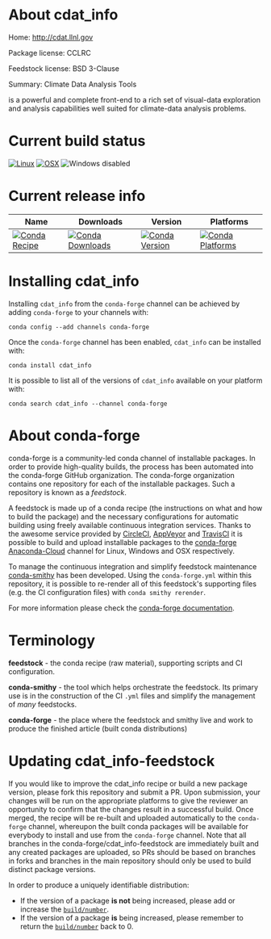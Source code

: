 About cdat_info
===============

Home: http://cdat.llnl.gov

Package license: CCLRC

Feedstock license: BSD 3-Clause

Summary: Climate Data Analysis Tools

is a powerful and complete front-end to a rich set of visual-data
exploration and analysis capabilities well suited for climate-data
analysis problems.


Current build status
====================

[![Linux](https://img.shields.io/circleci/project/github/conda-forge/cdat_info-feedstock/master.svg?label=Linux)](https://circleci.com/gh/conda-forge/cdat_info-feedstock)
[![OSX](https://img.shields.io/travis/conda-forge/cdat_info-feedstock/master.svg?label=macOS)](https://travis-ci.org/conda-forge/cdat_info-feedstock)
![Windows disabled](https://img.shields.io/badge/Windows-disabled-lightgrey.svg)

Current release info
====================

| Name | Downloads | Version | Platforms |
| --- | --- | --- | --- |
| [![Conda Recipe](https://img.shields.io/badge/recipe-cdat_info-green.svg)](https://anaconda.org/conda-forge/cdat_info) | [![Conda Downloads](https://img.shields.io/conda/dn/conda-forge/cdat_info.svg)](https://anaconda.org/conda-forge/cdat_info) | [![Conda Version](https://img.shields.io/conda/vn/conda-forge/cdat_info.svg)](https://anaconda.org/conda-forge/cdat_info) | [![Conda Platforms](https://img.shields.io/conda/pn/conda-forge/cdat_info.svg)](https://anaconda.org/conda-forge/cdat_info) |

Installing cdat_info
====================

Installing `cdat_info` from the `conda-forge` channel can be achieved by adding `conda-forge` to your channels with:

```
conda config --add channels conda-forge
```

Once the `conda-forge` channel has been enabled, `cdat_info` can be installed with:

```
conda install cdat_info
```

It is possible to list all of the versions of `cdat_info` available on your platform with:

```
conda search cdat_info --channel conda-forge
```


About conda-forge
=================

conda-forge is a community-led conda channel of installable packages.
In order to provide high-quality builds, the process has been automated into the
conda-forge GitHub organization. The conda-forge organization contains one repository
for each of the installable packages. Such a repository is known as a *feedstock*.

A feedstock is made up of a conda recipe (the instructions on what and how to build
the package) and the necessary configurations for automatic building using freely
available continuous integration services. Thanks to the awesome service provided by
[CircleCI](https://circleci.com/), [AppVeyor](https://www.appveyor.com/)
and [TravisCI](https://travis-ci.org/) it is possible to build and upload installable
packages to the [conda-forge](https://anaconda.org/conda-forge)
[Anaconda-Cloud](https://anaconda.org/) channel for Linux, Windows and OSX respectively.

To manage the continuous integration and simplify feedstock maintenance
[conda-smithy](https://github.com/conda-forge/conda-smithy) has been developed.
Using the ``conda-forge.yml`` within this repository, it is possible to re-render all of
this feedstock's supporting files (e.g. the CI configuration files) with ``conda smithy rerender``.

For more information please check the [conda-forge documentation](https://conda-forge.org/docs/).

Terminology
===========

**feedstock** - the conda recipe (raw material), supporting scripts and CI configuration.

**conda-smithy** - the tool which helps orchestrate the feedstock.
                   Its primary use is in the construction of the CI ``.yml`` files
                   and simplify the management of *many* feedstocks.

**conda-forge** - the place where the feedstock and smithy live and work to
                  produce the finished article (built conda distributions)


Updating cdat_info-feedstock
============================

If you would like to improve the cdat_info recipe or build a new
package version, please fork this repository and submit a PR. Upon submission,
your changes will be run on the appropriate platforms to give the reviewer an
opportunity to confirm that the changes result in a successful build. Once
merged, the recipe will be re-built and uploaded automatically to the
`conda-forge` channel, whereupon the built conda packages will be available for
everybody to install and use from the `conda-forge` channel.
Note that all branches in the conda-forge/cdat_info-feedstock are
immediately built and any created packages are uploaded, so PRs should be based
on branches in forks and branches in the main repository should only be used to
build distinct package versions.

In order to produce a uniquely identifiable distribution:
 * If the version of a package **is not** being increased, please add or increase
   the [``build/number``](https://conda.io/docs/user-guide/tasks/build-packages/define-metadata.html#build-number-and-string).
 * If the version of a package **is** being increased, please remember to return
   the [``build/number``](https://conda.io/docs/user-guide/tasks/build-packages/define-metadata.html#build-number-and-string)
   back to 0.

